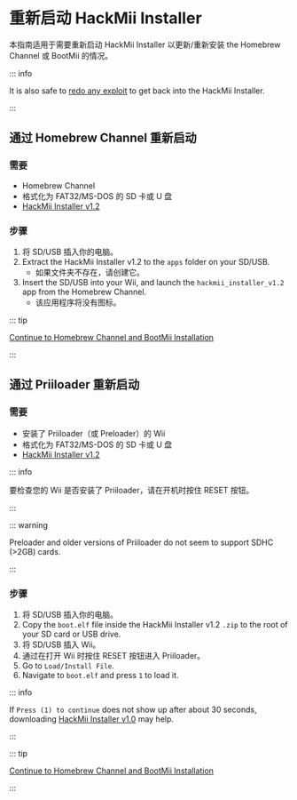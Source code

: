 # 重新启动 HackMii Installer

本指南适用于需要重新启动 HackMii Installer 以更新/重新安装 the Homebrew Channel 或 BootMii 的情况。

::: info

It is also safe to [redo any exploit](get-started) to get back into the HackMii Installer.

:::

## 通过 Homebrew Channel 重新启动

### 需要

- Homebrew Channel
- 格式化为 FAT32/MS-DOS 的 SD 卡或 U 盘
- [HackMii Installer v1.2](https://bootmii.org/download/)

### 步骤

1. 将 SD/USB 插入你的电脑。
2. Extract the HackMii Installer v1.2 to the `apps` folder on your SD/USB.
   - 如果文件夹不存在，请创建它。
3. Insert the SD/USB into your Wii, and launch the `hackmii_installer_v1.2` app from the Homebrew Channel.
   - 该应用程序将没有图标。

::: tip

[Continue to Homebrew Channel and BootMii Installation](hbc)

:::

## 通过 Priiloader 重新启动

### 需要

- 安装了 Priiloader（或 Preloader）的 Wii
- 格式化为 FAT32/MS-DOS 的 SD 卡或 U 盘
- [HackMii Installer v1.2](https://bootmii.org/download/)

::: info

要检查您的 Wii 是否安装了 Priiloader，请在开机时按住 RESET 按钮。

:::

::: warning

Preloader and older versions of Priiloader do not seem to support SDHC (>2GB) cards.

:::

### 步骤

1. 将 SD/USB 插入你的电脑。
2. Copy the `boot.elf` file inside the HackMii Installer v1.2 `.zip` to the root of your SD card or USB drive.
3. 将 SD/USB 插入 Wii。
4. 通过在打开 Wii 时按住 RESET 按钮进入 Priiloader。
5. Go to `Load/Install File`.
6. Navigate to `boot.elf` and press `1` to load it.

::: info

If `Press (1) to continue` does not show up after about 30 seconds, downloading [HackMii Installer v1.0](https://bootmii.org/download/) may help.

:::

::: tip

[Continue to Homebrew Channel and BootMii Installation](hbc)

:::
